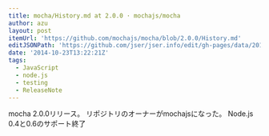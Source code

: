 ```yaml
---
title: mocha/History.md at 2.0.0 · mochajs/mocha
author: azu
layout: post
itemUrl: 'https://github.com/mochajs/mocha/blob/2.0.0/History.md'
editJSONPath: 'https://github.com/jser/jser.info/edit/gh-pages/data/2014/10/index.json'
date: '2014-10-23T13:22:21Z'
tags:
  - JavaScript
  - node.js
  - testing
  - ReleaseNote
---
```

mocha 2.0.0リリース。
リポジトリのオーナーがmochajsになった。
Node.js 0.4と0.6のサポート終了
